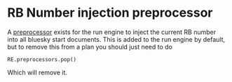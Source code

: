 # RB Number injection preprocessor

A [preprocessor](https://nsls-ii.github.io/bluesky/plans.html#plan-preprocessors) exists for the run engine to inject the current RB number into all bluesky start documents. This is added to the run engine by default, but to remove this from a plan you should just need to do 

```{code}
RE.preprocessors.pop()
```

Which will remove it. 
